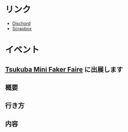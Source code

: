 
# リンク

- [Dischord](https://discordapp.com/invite/NM7XtDW)
- [Scrapbox](https://scrapbox.io/self-made-kbds-ja/)

# イベント

## [Tsukuba Mini Faker Faire][tmmf] に出展します
[tmmf]: https://tmmf.jp/2020/

## 概要

## 行き方

## 内容


